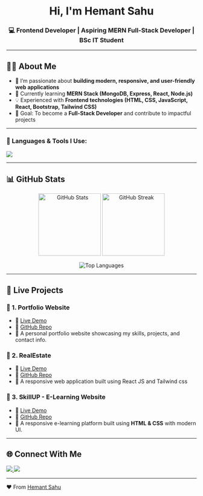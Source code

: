 
<h1 align="center">
  Hi, I'm Hemant Sahu
</h1>

<h3 align="center">💻 Frontend Developer | Aspiring MERN Full-Stack Developer | BSc IT Student</h3>

---

## 🧑‍💻 About Me  
- 🚀 I’m passionate about **building modern, responsive, and user-friendly web applications**  
- 🌱 Currently learning **MERN Stack (MongoDB, Express, React, Node.js)**  
- 💡 Experienced with **Frontend technologies (HTML, CSS, JavaScript, React, Bootstrap, Tailwind CSS)**  
- 🎯 Goal: To become a **Full-Stack Developer** and contribute to impactful projects  

---


### 🚀 Languages & Tools I Use:
<p align="left">
  <img src="https://skillicons.dev/icons?i=html,css,js,react,bootstrap,tailwind,nodejs,express,mongodb,mysql,git,github,vscode" />
</p>

---

## 📊 GitHub Stats  

<p align="center">
  <img src="https://github-readme-stats.vercel.app/api?username=hemantsahu25&show_icons=true&theme=radical" alt="GitHub Stats" height="165"/>
  <img src="https://github-readme-streak-stats.herokuapp.com/?user=hemantsahu25&theme=radical" alt="GitHub Streak" height="165"/>
</p>

<p align="center">
  <img src="https://github-readme-stats.vercel.app/api/top-langs/?username=hemantsahu25&layout=compact&theme=radical" alt="Top Languages" />
</p>

---

## 🚀 Live Projects  

### 📌 1. Portfolio Website  
- 🔗 [Live Demo](https://hemantsahu25.github.io/Portfolio/)  
- 📂 [GitHub Repo](https://github.com/hemantsahu25/Portfolio)  
- 📝 A personal portfolio website showcasing my skills, projects, and contact info.  

### 📌 2. RealEstate  
- 🔗 [Live Demo](https://hemantsahu.netlify.app)  
- 📂 [GitHub Repo](https://github.com/hemantsahu25/RealEstate)  
- 📝 A responsive web application built using React JS and Tailwind css

### 📌 3. SkillUP - E-Learning Website  
- 🔗 [Live Demo](https://hemantsahu25.github.io/SkillUP/)  
- 📂 [GitHub Repo](https://github.com/hemantsahu25/SkillUP)  
- 📝 A responsive e-learning platform built using **HTML & CSS** with modern UI.  


---

## 🌐 Connect With Me  

<p align="left">
  <a href="https://www.linkedin.com/in/hemantsahu01/" target="_blank">
    <img src="https://img.shields.io/badge/LinkedIn-%230077B5.svg?&style=for-the-badge&logo=linkedin&logoColor=white" />
  </a>
  <a href="https://github.com/hemantsahu25" target="_blank">
    <img src="https://img.shields.io/badge/GitHub-%23121011.svg?&style=for-the-badge&logo=github&logoColor=white" />
  </a>
</p>

---

❤️ From [Hemant Sahu](https://github.com/hemantsahu25)
